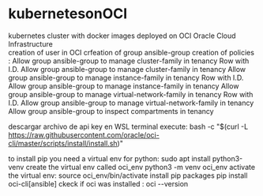 # kubernetesonOCI
kubernetes cluster with docker images deployed on OCI Oracle Cloud Infrastructure  
creation of user in OCI
crfeation of group  ansible-group
creation of policies :
Allow group ansible-group to manage cluster-family in tenancy	Row with I.D. Allow group ansible-group to manage cluster-family in tenancy
Allow group ansible-group to manage instance-family in tenancy	Row with I.D. Allow group ansible-group to manage instance-family in tenancy
Allow group ansible-group to manage virtual-network-family in tenancy	Row with I.D. Allow group ansible-group to manage virtual-network-family in tenancy
Allow group ansible-group to inspect compartments in tenancy

descargar archivo de api key
en WSL terminal execute: 
bash -c "$(curl -L https://raw.githubusercontent.com/oracle/oci-cli/master/scripts/install/install.sh)"

to install pip you need a virtual env for python:
sudo apt install python3-venv
create the virtual env called  oci_env
python3 -m venv oci_env
activate the virtual env: 
source oci_env/bin/activate
install pip packages
pip install oci-cli[ansible]
ckeck if oci was installed : oci --version

